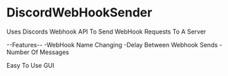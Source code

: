 # DiscordWebHookSender
Uses Discords Webhook API To Send WebHook Requests To A Server

--Features--
-WebHook Name Changing
-Delay Between Webhook Sends
-Number Of Messages

Easy To Use GUI
